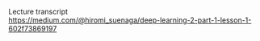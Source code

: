 Lecture transcript  
https://medium.com/@hiromi_suenaga/deep-learning-2-part-1-lesson-1-602f73869197
